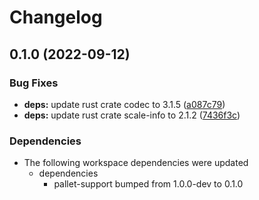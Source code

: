 # Changelog

## 0.1.0 (2022-09-12)


### Bug Fixes

* **deps:** update rust crate codec to 3.1.5 ([a087c79](https://github.com/finalbiome/finalbiome-node/commit/a087c7987e8a85a27c87721fe9d231d990bf828b))
* **deps:** update rust crate scale-info to 2.1.2 ([7436f3c](https://github.com/finalbiome/finalbiome-node/commit/7436f3cb148d0abdc2af353accc43a13a6d7aeab))


### Dependencies

* The following workspace dependencies were updated
  * dependencies
    * pallet-support bumped from 1.0.0-dev to 0.1.0
